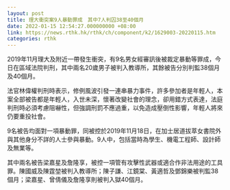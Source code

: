 ```yaml
---
layout: post
title: 理大衝突案9人暴動罪成　其中7人判囚38至40個月
date: 2022-01-15 12:54:27.000000000 +08:00
link: https://news.rthk.hk/rthk/ch/component/k2/1629003-20220115.htm
categories: rthk
---
```


2019年11月理大及附近一帶發生衝突，有9名男女經審訊後被裁定暴動等罪成，今日在區域法院判刑，其中兩名20歲男子被判入教導所，其餘被告分別判監38個月及40個月。

法官林偉權判刑時表示，修例風波引發一連串暴力事件，許多參加者是年輕人，本案全部被告都是年輕人，入世未深，懷著改變社會的理念，卻用錯方式表達，法庭判刑時必須考慮阻嚇性，但強調刑罰不應過重，以免造成壓倒性影響，年輕人將來仍要重投社會。

9名被告均面對一項暴動罪，同被控於2019年11月18日，在加士居道拔萃女書院外與其他身分不詳的人士參與暴動。9人中，包括當時為學生、機電工程師、設計師及無業等。

其中兩名被告梁嘉星及詹隆享，被控一項管有攻擊性武器或適合作非法用途的工具罪。陳國威及陳霆堃被判入教導所；陳子謙、江鏡棠、黃適哲及鄧錦樂被判監38個月；梁嘉星、曾倩儀及詹隆享則被判入獄40個月。
